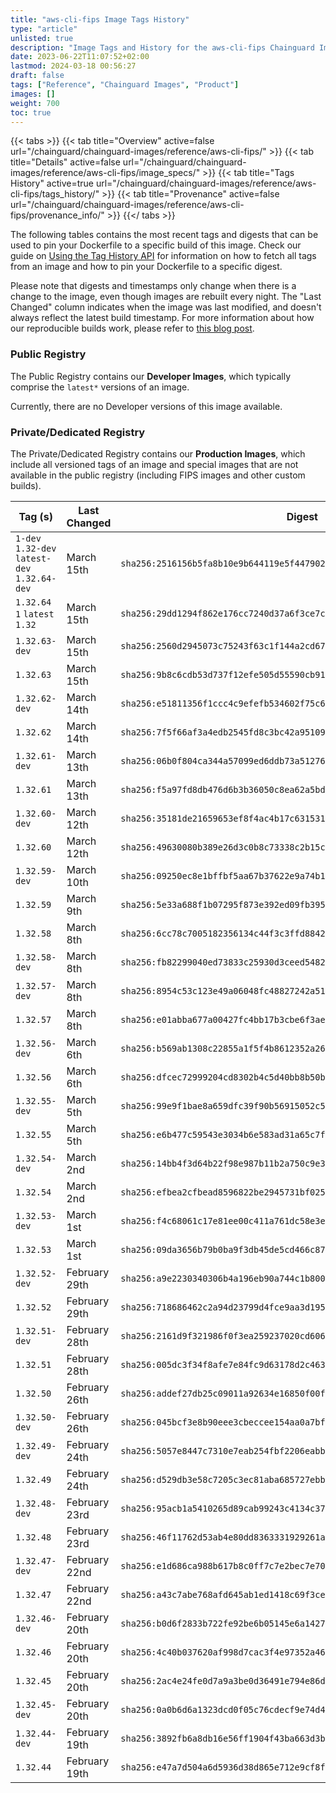 ```yaml
---
title: "aws-cli-fips Image Tags History"
type: "article"
unlisted: true
description: "Image Tags and History for the aws-cli-fips Chainguard Image"
date: 2023-06-22T11:07:52+02:00
lastmod: 2024-03-18 00:56:27
draft: false
tags: ["Reference", "Chainguard Images", "Product"]
images: []
weight: 700
toc: true
---
```


{{< tabs >}}
{{< tab title="Overview" active=false url="/chainguard/chainguard-images/reference/aws-cli-fips/" >}}
{{< tab title="Details" active=false url="/chainguard/chainguard-images/reference/aws-cli-fips/image_specs/" >}}
{{< tab title="Tags History" active=true url="/chainguard/chainguard-images/reference/aws-cli-fips/tags_history/" >}}
{{< tab title="Provenance" active=false url="/chainguard/chainguard-images/reference/aws-cli-fips/provenance_info/" >}}
{{</ tabs >}}

The following tables contains the most recent tags and digests that can be used to pin your Dockerfile to a specific build of this image. Check our guide on [Using the Tag History API](/chainguard/chainguard-images/using-the-tag-history-api/) for information on how to fetch all tags from an image and how to pin your Dockerfile to a specific digest.

Please note that digests and timestamps only change when there is a change to the image, even though images are rebuilt every night. The "Last Changed" column indicates when the image was last modified, and doesn't always reflect the latest build timestamp. For more information about how our reproducible builds work, please refer to [this blog post](https://www.chainguard.dev/unchained/reproducing-chainguards-reproducible-image-builds).

### Public Registry
The Public Registry contains our **Developer Images**, which typically comprise the `latest*` versions of an image.

Currently, there are no Developer versions of this image available.

### Private/Dedicated Registry
The Private/Dedicated Registry contains our **Production Images**, which include all versioned tags of an image and special images that are not available in the public registry (including FIPS images and other custom builds).

| Tag (s)                                        | Last Changed  | Digest                                                                    |
|------------------------------------------------|---------------|---------------------------------------------------------------------------|
|  `1-dev` `1.32-dev` `latest-dev` `1.32.64-dev` | March 15th    | `sha256:2516156b5fa8b10e9b644119e5f4479020fb1fb45920e69cff5c79ac8373a0f0` |
|  `1.32.64` `1` `latest` `1.32`                 | March 15th    | `sha256:29dd1294f862e176cc7240d37a6f3ce7c8191160743764708592fc900145e13c` |
|  `1.32.63-dev`                                 | March 15th    | `sha256:2560d2945073c75243f63c1f144a2cd672201f7de76fe9e20c224fd0e687e10f` |
|  `1.32.63`                                     | March 15th    | `sha256:9b8c6cdb53d737f12efe505d55590cb91bd32a1b75a5615c7388761f8c656ba7` |
|  `1.32.62-dev`                                 | March 14th    | `sha256:e51811356f1ccc4c9efefb534602f75c6113dc67a03bbd482026cd729d9467a2` |
|  `1.32.62`                                     | March 14th    | `sha256:7f5f66af3a4edb2545fd8c3bc42a951090f9af2a3439adf9f873a203dd2cb29f` |
|  `1.32.61-dev`                                 | March 13th    | `sha256:06b0f804ca344a57099ed6ddb73a51276eac69f046845d94159a1054708f9716` |
|  `1.32.61`                                     | March 13th    | `sha256:f5a97fd8db476d6b3b36050c8ea62a5bd51b179684db6f6b4b40a2e2a87348e1` |
|  `1.32.60-dev`                                 | March 12th    | `sha256:35181de21659653ef8f4ac4b17c6315317a8ed35b9fa236980302c961c9e3e07` |
|  `1.32.60`                                     | March 12th    | `sha256:49630080b389e26d3c0b8c73338c2b15ca9cf76a431ebefc74d04d79df98eada` |
|  `1.32.59-dev`                                 | March 10th    | `sha256:09250ec8e1bffbf5aa67b37622e9a74b137e4427abe55c8f0f980eb4569317b7` |
|  `1.32.59`                                     | March 9th     | `sha256:5e33a688f1b07295f873e392ed09fb39529f6ab0c30cf8969d730c85635ebf82` |
|  `1.32.58`                                     | March 8th     | `sha256:6cc78c7005182356134c44f3c3ffd884267d07a98327b7cd9f40f34a19955f01` |
|  `1.32.58-dev`                                 | March 8th     | `sha256:fb82299040ed73833c25930d3ceed548278f8a2fa20604c3357c33d30bb3abf6` |
|  `1.32.57-dev`                                 | March 8th     | `sha256:8954c53c123e49a06048fc48827242a51c7a3b4f6ff21e13ff7b4fc75127f88d` |
|  `1.32.57`                                     | March 8th     | `sha256:e01abba677a00427fc4bb17b3cbe6f3aeea362ccacfccce4b9599781d2a3da8b` |
|  `1.32.56-dev`                                 | March 6th     | `sha256:b569ab1308c22855a1f5f4b8612352a26c90de2e7f0cbf9d33944af6d139ea4d` |
|  `1.32.56`                                     | March 6th     | `sha256:dfcec72999204cd8302b4c5d40bb8b50bdd718ecd0995bcff198dddb127c1e2d` |
|  `1.32.55-dev`                                 | March 5th     | `sha256:99e9f1bae8a659dfc39f90b56915052c58aed394390f83e03d8cff3776f24ab9` |
|  `1.32.55`                                     | March 5th     | `sha256:e6b477c59543e3034b6e583ad31a65c7f68d1e91af624bd01202a5b7d3dbf103` |
|  `1.32.54-dev`                                 | March 2nd     | `sha256:14bb4f3d64b22f98e987b11b2a750c9e38b3b0353598d26cd973c7eea6fc2b88` |
|  `1.32.54`                                     | March 2nd     | `sha256:efbea2cfbead8596822be2945731bf025914f193b84b04bc9318445bfb3aea02` |
|  `1.32.53-dev`                                 | March 1st     | `sha256:f4c68061c17e81ee00c411a761dc58e3e0ae4b6f1bfa8dceb95aa00cc97ae162` |
|  `1.32.53`                                     | March 1st     | `sha256:09da3656b79b0ba9f3db45de5cd466c875ce2feaeec0469943b986880b6a758f` |
|  `1.32.52-dev`                                 | February 29th | `sha256:a9e2230340306b4a196eb90a744c1b8003531fd122235cce87397b551c7c3f43` |
|  `1.32.52`                                     | February 29th | `sha256:718686462c2a94d23799d4fce9aa3d195186c362be78938b396b4ecc0a75fab1` |
|  `1.32.51-dev`                                 | February 28th | `sha256:2161d9f321986f0f3ea259237020cd6065c9df75015c51a8b60a578dc5f2ebf7` |
|  `1.32.51`                                     | February 28th | `sha256:005dc3f34f8afe7e84fc9d63178d2c46370d9040f454485d756396c425094dcf` |
|  `1.32.50`                                     | February 26th | `sha256:addef27db25c09011a92634e16850f00f1a165b53cc88cd1a0f14b60b028f7f1` |
|  `1.32.50-dev`                                 | February 26th | `sha256:045bcf3e8b90eee3cbeccee154aa0a7bfa936eab3fc5517c639fb17f79e8ee4b` |
|  `1.32.49-dev`                                 | February 24th | `sha256:5057e8447c7310e7eab254fbf2206eabb9e18ef127b92fdca137ccc83707f265` |
|  `1.32.49`                                     | February 24th | `sha256:d529db3e58c7205c3ec81aba685727ebb7f19ee90952d7143533f7fbdaa9c66f` |
|  `1.32.48-dev`                                 | February 23rd | `sha256:95acb1a5410265d89cab99243c4134c37fa1a2dd1fdd9a3e404fbc1101e295e6` |
|  `1.32.48`                                     | February 23rd | `sha256:46f11762d53ab4e80dd8363331929261a4626c15b1d68421be2d1921581767ec` |
|  `1.32.47-dev`                                 | February 22nd | `sha256:e1d686ca988b617b8c0ff7c7e2bec7e704ee391d97bfdb7f66cded30b4c826b0` |
|  `1.32.47`                                     | February 22nd | `sha256:a43c7abe768afd645ab1ed1418c69f3ce365b1b8f85d77df5a00492c2d95f39c` |
|  `1.32.46-dev`                                 | February 20th | `sha256:b0d6f2833b722fe92be6b05145e6a1427e56ce67e40e019643381f4262fcbe6c` |
|  `1.32.46`                                     | February 20th | `sha256:4c40b037620af998d7cac3f4e97352a465ad6c7d445bd94f65ee89c223257e74` |
|  `1.32.45`                                     | February 20th | `sha256:2ac4e24fe0d7a9a3be0d36491e794e86d862125edba32fa58d6487959d5da55e` |
|  `1.32.45-dev`                                 | February 20th | `sha256:0a0b6d6a1323dcd0f05c76cdecf9e74d4dfbb86c232f569c3c506042d31063f6` |
|  `1.32.44-dev`                                 | February 19th | `sha256:3892fb6a8db16e56ff1904f43ba663d3b54a24942d24d79ce53938b74d6d096b` |
|  `1.32.44`                                     | February 19th | `sha256:e47a7d504a6d5936d38d865e712e9cf8f88f320bce241f1442c3cd705ee1c160` |

